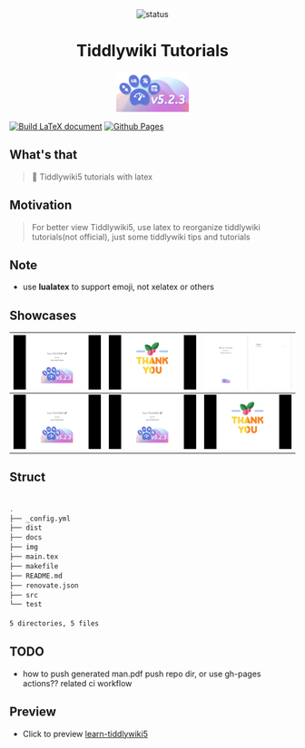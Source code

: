 <div align="center">

<img src="https://img.shields.io/badge/Status-WIP-blueviolet.svg?style=flat-square&logo=Chakra-Ui&color=90E59A&logoColor=green" alt="status" >

</div>

<h1 align="center">Tiddlywiki Tutorials</h1>

<div align="center">

<img src="img/logo.png" width=128/>

</div>

[![Build LaTeX document](https://github.com/tiddly-gittly/brief-tiddlywiki5-introduction/actions/workflows/updatepdf.yml/badge.svg)](https://github.com/tiddly-gittly/brief-tiddlywiki5-introduction/actions/workflows/updatepdf.yml)
[![Github Pages](https://github.com/tiddly-gittly/brief-tiddlywiki5-introduction/actions/workflows/pages.yml/badge.svg)](https://github.com/tiddly-gittly/brief-tiddlywiki5-introduction/actions/workflows/pages.yml)

## What's that

> 🎊 Tiddlywiki5 tutorials with latex

## Motivation

> For better view Tiddlywiki5, use latex to reorganize tiddlywiki tutorials(not
> official), just some tiddlywiki tips and tutorials

## Note

- use **lualatex** to support emoji, not xelatex or others

## Showcases

| <img src="img/t1.png" align="bottom" width=256/> | <img src="img/t2.png" align="bottom" width=256/> | <img src="img/t3.png" align="bottom" width=256/> |
| :----------------------------------------------: | :----------------------------------------------: | ------------------------------------------------ |
| <img src="img/t1.png" align="bottom" width=256/> | <img src="img/t1.png" align="bottom" width=256/> | <img src="img/t2.png" align="bottom" width=256/> |

## Struct

```bash

.
├── _config.yml
├── dist
├── docs
├── img
├── main.tex
├── makefile
├── README.md
├── renovate.json
├── src
└── test

5 directories, 5 files
```

## TODO

- how to push generated man.pdf push repo dir, or use gh-pages actions?? related
  ci workflow

## Preview

- Click to preview [learn-tiddlywiki5](https://github.com/tiddly-gittly/brief-tiddlywiki5-introduction/blob/gh-pages/learn-tiddlywiki5.pdf)
